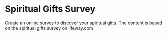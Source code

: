 # Spiritual Gifts Survey
Create an online survey to discover your spiritual gifts.
The content is based on the spiritual gifts survey on lifeway.com

